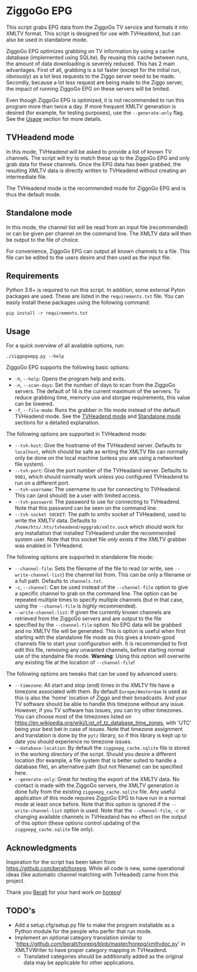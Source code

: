 # ZiggoGo EPG

This script grabs EPG data from the ZiggoGo TV service and formats it into XMLTV format. This script is designed for use with
TVHeadend, but can also be used in standalone mode.

ZiggoGo EPG optimizes grabbing on TV information by using a cache database (implemented using SQLite). By reusing this cache
between runs, the amount of data downloading is severely reduced. This has 2 main advantages. First of all, grabbing is a lot
faster (except for the initial run, obviously) as a lot less requests to the Ziggo server need to be made. Secondly, because a
lot less request are being made to the Ziggo server, the impact of running ZiggoGo EPG on these servers will be limited.

Even though ZiggoGo EPG is optimized, it is not recommended to run this program more than twice a day. If more frequent XMLTV
generation is desired (for example, for testing purposes), use the `--generate-only` flag. See the [Usage](#usage) section for
more details.

## TVHeadend mode

In this mode, TVHeadend will be asked to provide a list of known TV channels. The script will try to match these up to the
ZiggoGo EPG and only grab data for these channels. Once the EPG data has been grabbed, the resulting XMLTV data is directly
written to TVHeadend without creating an intermediate file.

The TVHeadend mode is the recommended mode for ZiggoGo EPG and is thus the default mode.

## Standalone mode

In this mode, the channel list will be read from an input file (recommended) or can be given per channel on the command line.
The XMLTV data will then be output to the file of choice.

For convenience, ZiggoGo EPG can output all known channels to a file. This file can be edited to the users desire and then used
as the input file.

## Requirements

Python 3.6+ is required to run this script. In addition, some external Pyton packages are used. These are listed in the
`requirements.txt` file. You can easily install these packages using the following command:
```shell
pip install -r requirements.txt
```

## Usage

For a quick overview of all available options, run:
```shell
./ziggogoepg.py --help
```

ZiggoGo EPG supports the following basic options:
- `-h`, `--help`: Opens the program help and exits.
- `-n`, `--scan-days`: Set the number of days to scan from the ZiggoGo servers. The default of 14 is the current maximum of
  the servers. To reduce grabbing time, memory use and storgae requirements, this value can be lowered.
- `-f`, `--file-mode`: Runs the grabber in file mode instead of the default TVHeadend mode. See the
  [TVHeadend mode](#tvheadend-mode) and [Standalone mode](#standalone-mode) sections for a detailed explanation.

The following options are supported in TVHeadend mode:
- `--tvh-host`: Give the hostname of the TVHeadend server. Defaults to `localhost`, which should be safe as writing the XMLTV file
  can normally only be done on the local machine (unless you are using a networked file system).
- `--tvh-port`: Give the port number of the TVHeadand server. Defaults to `9981`, which should normally work unless you configured
  TVHeadend to run on a different port.
- `--tvh-username`: The username to use for connecting to TVHeadend. This can (and should) be a user with limited access.
- `--tvh-password`: The password to use for connecting to TVHeadend. Note that this password can be seen on the command line.
- `--tvh-socket SOCKET`: The path to xmltv socket of TVHeadend, used to write the XMLTV data. Defaults to
  `/home/hts/.hts/tvheadend/epggrab/xmltv.sock` which should work for any installation that installed TVHeadend under the
  recommended system user. Note that this socket file _only_ exists if the XMLTV grabber was enabled in TVHeadend.

The following options are supported in standalone file mode:
- `--channel-file`: Sets the filename of the file to read (or write, see `--write-channel-list`) the channel list from. This can
  be only a filename or a full path. Defaults to `channels.txt`.
- `-c`, `--channel`: Can be used instead of the `--channel-file` option to give a specific channel to grab on the command line.
  The option can be repeated multiple times to specify multiple channels (but in that case, using the `--channel-file` is
  _highly_ recommended).
- `--write-channel-list`: If given the currently known channels are retrieved from the ZiggoGo servers and are output to the file
- specified by the `--channel-file` option. No EPG data will be grabbed and no XMLTV file will be generated. This is option is
  useful when first starting with the standalone file mode as this gives a known-good channels file to start your configuration
  with. It is recommended to first edit this file, removing any unwanted channels, before starting normal use of the
  standalne file mode. **Warning**: Using this option will overwrite any existing file at the location of `--channel-file`!

The following options are tweaks that can be used by advanced users:
- `--timezone`: All start and stop (end) times in the XMLTV file have a timezone associated with them. By default
  `Europe/Amsterdam` is used as this is also the 'home' location of Ziggo and their broadcasts. And your TV software should be
  able to handle this timezone without any issue. However, if you TV software has issues, you can try other timezones. You can
  choose most of the timezones listed on https://en.wikipedia.org/wiki/List_of_tz_database_time_zones, with 'UTC' being your best
  bet in case of issues. Note that timezone assignment and translation is done by the `pytz` library, so if this library is kept
  up to date you should experience no timezone issues.
- `--database-location`: By default the `ziggoepg_cache.sqlite` file is stored in the working directory of the script. Should you
  desire a different location (for example, a file system that is better suited to handle a database file), an alternative path
  (but not filename) can be specified here.
- `--generate-only`: Great for testing the export of the XMLTV data. No contact is made with the ZiggoGo servers, the XMLTV
  generation is done fully from the existing `ziggoepg_cache.sqlite` file. Any useful application of this mode requires ZiggoGo
  EPG to have run in a normal mode at least once before. Note that this option is ignored if the `--write-channel-list` option
  is used. Note that the `--channel-file`, `-c` or changing available channels in TVHeadand has no effect on the output of this
  option (these options control updating of the `ziggoepg_cache.sqlite` file only).

## Acknowledgments

Inspiration for the script has been taken from https://github.com/beralt/horepg. While all code is new, some operational ideas
(like automatic channel matching with TvHeaded) came from this project.

Thank you [Beralt](https://github.com/beralt) for your hard work on [horepg](https://github.com/beralt/horepg)!

## TODO's

- Add a setup.cfg/setup.py file to make the program installable as a Python module for the people who perfer that run mode.
- Implement an optional category translation similar to 'https://github.com/beralt/horepg/blob/master/horepg/xmltvdoc.py' in 
  XMLTVWriter to have proper category mapping in TVHeadend.
  - Translated categories should be additionally added as the original data may be applicable for other applications.
